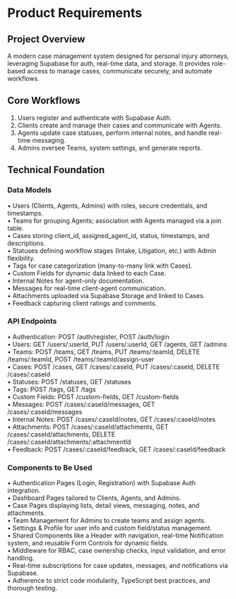 # Product Requirements

## Project Overview
A modern case management system designed for personal injury attorneys, leveraging Supabase for auth, real-time data, and storage. It provides role-based access to manage cases, communicate securely, and automate workflows.

## Core Workflows
1. Users register and authenticate with Supabase Auth.  
2. Clients create and manage their cases and communicate with Agents.  
3. Agents update case statuses, perform internal notes, and handle real-time messaging.  
4. Admins oversee Teams, system settings, and generate reports.

## Technical Foundation

### Data Models
• Users (Clients, Agents, Admins) with roles, secure credentials, and timestamps.  
• Teams for grouping Agents; association with Agents managed via a join table.  
• Cases storing client_id, assigned_agent_id, status, timestamps, and descriptions.  
• Statuses defining workflow stages (Intake, Litigation, etc.) with Admin flexibility.  
• Tags for case categorization (many-to-many link with Cases).  
• Custom Fields for dynamic data linked to each Case.  
• Internal Notes for agent-only documentation.  
• Messages for real-time client-agent communication.  
• Attachments uploaded via Supabase Storage and linked to Cases.  
• Feedback capturing client ratings and comments.

### API Endpoints
• Authentication: POST /auth/register, POST /auth/login  
• Users: GET /users/:userId, PUT /users/:userId, GET /agents, GET /admins  
• Teams: POST /teams, GET /teams, PUT /teams/:teamId, DELETE /teams/:teamId, POST /teams/:teamId/assign-user  
• Cases: POST /cases, GET /cases/:caseId, PUT /cases/:caseId, DELETE /cases/:caseId  
• Statuses: POST /statuses, GET /statuses  
• Tags: POST /tags, GET /tags  
• Custom Fields: POST /custom-fields, GET /custom-fields  
• Messages: POST /cases/:caseId/messages, GET /cases/:caseId/messages  
• Internal Notes: POST /cases/:caseId/notes, GET /cases/:caseId/notes  
• Attachments: POST /cases/:caseId/attachments, GET /cases/:caseId/attachments, DELETE /cases/:caseId/attachments/:attachmentId  
• Feedback: POST /cases/:caseId/feedback, GET /cases/:caseId/feedback  

### Components to Be Used
• Authentication Pages (Login, Registration) with Supabase Auth integration.  
• Dashboard Pages tailored to Clients, Agents, and Admins.  
• Case Pages displaying lists, detail views, messaging, notes, and attachments.  
• Team Management for Admins to create teams and assign agents.  
• Settings & Profile for user info and custom field/status management.  
• Shared Components like a Header with navigation, real-time Notification system, and reusable Form Controls for dynamic fields.  
• Middleware for RBAC, case ownership checks, input validation, and error handling.  
• Real-time subscriptions for case updates, messages, and notifications via Supabase.  
• Adherence to strict code modularity, TypeScript best practices, and thorough testing. 